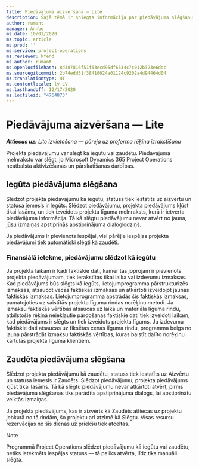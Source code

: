 ```yaml
---
title: Piedāvājuma aizvēršana — Lite
description: Šajā tēmā ir sniegta informācija par piedāvājuma slēgšanu programmā Project Operations.
author: rumant
manager: Annbe
ms.date: 10/01/2020
ms.topic: article
ms.prod: ''
ms.service: project-operations
ms.reviewer: kfend
ms.author: rumant
ms.openlocfilehash: 8d387816f51f63ecd95df6534c7c012b323e6ddc
ms.sourcegitcommit: 2b74edd31f38410024a01124c9202a4d94464d04
ms.translationtype: HT
ms.contentlocale: lv-LV
ms.lasthandoff: 12/17/2020
ms.locfileid: "4764873"
---
```

# <a name="close-a-quote---lite"></a>Piedāvājuma aizvēršana — Lite

_**Attiecas uz:** Lite izvietošana — pāreja uz proforma rēķina izrakstīšanu_

Projekta piedāvājumu var slēgt kā iegūtu vai zaudētu. Piedāvājuma melnrakstu var slēgt, jo Microsoft Dynamics 365 Project Operations neatbalsta aktivizēšanas un pārskatīšanas darbības.

## <a name="close-a-quote-as-won"></a>Iegūta piedāvājuma slēgšana

Slēdzot projekta piedāvājumu kā iegūtu, statuss tiek iestatīts uz aizvērtu un statusa iemesls ir Iegūts. Slēdzot piedāvājumu, projekta piedāvājums kļūst tikai lasāms, un tiek izveidots projekta līguma melnraksts, kurā ir ietverta piedāvājuma informācija. Tā kā slēgtu piedāvājumu nevar atvērt no jauna, jūsu izmaiņas apstiprinās apstiprinājuma dialoglodziņš.

Ja piedāvājums ir pievienots iespējai, visi pārējie iespējas projekta piedāvājumi tiek automātiski slēgti kā zaudēti.

### <a name="financial-impact-of-closing-a-quote-as-won"></a>Finansiālā ietekme, piedāvājumu slēdzot kā iegūtu

Ja projekta laikam ir kādi faktiskie dati, kamēr tas joprojām ir pievienots projekta piedāvājumam, tiek ierakstītas tikai laika vai izdevumu izmaksas. Kad piedāvājums būs slēgts kā iegūts, lietojumprogramma pārstrukturizēs izmaksas, atsaucot vecās faktiskās izmaksas un atkārtoti izveidojot jaunas faktiskās izmaksas. Lietojumprogramma apstrādās šīs faktiskās izmaksas, pamatojoties uz saistītās projekta līguma rindas norēķinu metodi. Ja izmaksu faktiskās vērtības atsaucas uz laika un materiāla līguma rindu, atbilstošie rēķinā neiekļautie pārdošanas faktiskie dati tiek izveidoti laikam, kad piedāvājums ir slēgts un tiek izveidots projekta līgums. Ja izdevumu faktiskie dati atsaucas uz fiksētas cenas līguma rindu, programma beigs no jauna pārstrādāt izmaksu faktiskās vērtības, kuras balstīt dalīto norēķinu kārtulās projekta līguma klientiem.

## <a name="closing-a-quote-as-lost"></a>Zaudēta piedāvājuma slēgšana

Slēdzot projekta piedāvājumu kā zaudētu, statuss tiek iestatīts uz Aizvērtu un statusa iemesls ir Zaudēts. Slēdzot piedāvājumu, projekta piedāvājums kļūst tikai lasāms. Tā kā slēgtu piedāvājumu nevar atkārtoti atvērt, pirms piedāvājuma slēgšanas tiks parādīts apstiprinājuma dialogs, lai apstiprinātu veiktās izmaiņas.

Ja projekta piedāvājums, kas ir aizvērts kā Zaudēts attiecas uz projektu jebkurā no tā rindām, šo projektu arī atzīmē kā Slēgtu. Visas resursu rezervācijas no šīs dienas uz priekšu tiek atceltas.

> [!NOTE]
> Programmā Project Operations slēdzot piedāvājumu kā iegūtu vai zaudētu, netiks ietekmēts iespējas statuss — tā paliks atvērta, līdz tiks manuāli slēgta.
